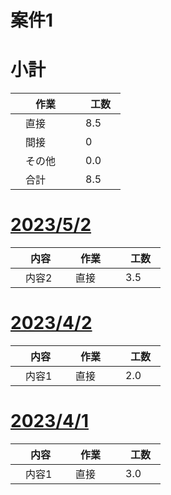 # 案件1

# 小計

| 　作業　 | 　工数　 |
| ------------- | ------------- |
| 　直接　  | 　8.5　  |
| 　間接　  | 　0  |
| 　その他　  | 　0.0  |
| 　合計  | 　8.5  |

# [2023/5/2](../input/2023_5_2.md)
| 　内容　 | 　作業　 |　工数　 |
| ------------- | ------------- | ------------- |
| 　内容2  | 　直接　  | 　3.5　  |

# [2023/4/2](../input/2023_4_2.md)
| 　内容　 | 　作業　 |　工数　 |
| ------------- | ------------- | ------------- |
| 　内容1  | 　直接　  | 　2.0　  |

# [2023/4/1](../input/2023_4_1.md)
| 　内容　 | 　作業　 |　工数　 |
| ------------- | ------------- | ------------- |
| 　内容1  | 　直接　  | 　3.0　  |